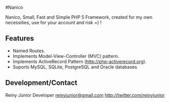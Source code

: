 #Nanico

Nanico, Small, Fast and Simple PHP 5 Framework, created for my own necessities, use for your account and risk =) !

## Features

* Named Routes.
* Implements Model-View-Controller (MVC) pattern.
* Implements ActiveRecord Pattern (http://php-activerecord.org).
* Suports MySQL, SQLite, PostgreSQL and Oracle databases

## Development/Contact

Reiny Júnior Developer
reinyjunior@gmail.com
http://twitter.com/reinyjunior



